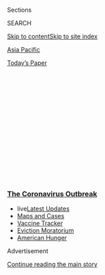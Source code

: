 <div id="app">

<div>

<div>

<div>

<div class="NYTAppHideMasthead css-1q2w90k e1suatyy0">

<div class="section css-ui9rw0 e1suatyy2">

<div class="css-eph4ug er09x8g0">

<div class="css-6n7j50">

</div>

<span class="css-1dv1kvn">Sections</span>

<div class="css-10488qs">

<span class="css-1dv1kvn">SEARCH</span>

</div>

[Skip to content](#site-content)[Skip to site index](#site-index)

</div>

<div id="masthead-section-label" class="css-1wr3we4 eaxe0e00">

[Asia
Pacific](https://www.nytimes3xbfgragh.onion/section/world/asia)

</div>

<div class="css-10698na e1huz5gh0">

</div>

</div>

<div id="masthead-bar-one" class="section hasLinks css-15hmgas e1csuq9d3">

<div class="css-uqyvli e1csuq9d0">

</div>

<div class="css-1uqjmks e1csuq9d1">

</div>

<div class="css-9e9ivx">

[](https://myaccount.nytimes3xbfgragh.onion/auth/login?response_type=cookie&client_id=vi)

</div>

<div class="css-1bvtpon e1csuq9d2">

[Today’s
Paper](https://www.nytimes3xbfgragh.onion/section/todayspaper)

</div>

</div>

</div>

</div>

<div data-aria-hidden="false">

<div id="site-content" data-role="main">

<div>

<div class="css-1aor85t" style="opacity:0.000000001;z-index:-1;visibility:hidden">

<div class="css-1hqnpie">

<div class="css-epjblv">

<span class="css-17xtcya">[Asia
Pacific](/section/world/asia)</span><span class="css-x15j1o">|</span><span class="css-fwqvlz">U.S.
Orders China to Close Houston Consulate, Citing Efforts to Steal Trade
Secrets</span>

</div>

<div class="css-k008qs">

<div class="css-1iwv8en">

<span class="css-18z7m18"></span>

<div>

</div>

</div>

<span class="css-1n6z4y">https://nyti.ms/3hsmG8q</span>

<div class="css-1705lsu">

<div class="css-4xjgmj">

<div class="css-4skfbu" data-role="toolbar" data-aria-label="Social Media Share buttons, Save button, and Comments Panel with current comment count" data-testid="share-tools">

  - 
  - 
  - 
  - 
    
    <div class="css-6n7j50">
    
    </div>

  - 
  - 

</div>

</div>

</div>

</div>

</div>

</div>

<div class="css-13pd83m">

<div class="css-l9svim">

### [<span class="css-pa1jbp"><span class="css-1rxm0ex">The Coronavirus</span><span class="css-1rxm0ex"> Outbreak</span></span>](https://www.nytimes3xbfgragh.onion/news-event/coronavirus?name=styln-coronavirus-national&region=TOP_BANNER&block=storyline_menu_recirc&action=click&pgtype=Article&impression_id=aa165ca0-efb6-11ea-ba7d-2b22bdc536a2&variant=undefined)

  - <span class="css-ousu42"><span class="css-12clwdu">live</span>[Latest
    Updates](https://www.nytimes3xbfgragh.onion/2020/09/05/world/coronavirus-covid.html?name=styln-coronavirus-national&region=TOP_BANNER&block=storyline_menu_recirc&action=click&pgtype=Article&impression_id=aa1683b0-efb6-11ea-ba7d-2b22bdc536a2&variant=undefined)</span>
  - <span class="css-ousu42">[Maps and
    Cases](https://www.nytimes3xbfgragh.onion/interactive/2020/us/coronavirus-us-cases.html?name=styln-coronavirus-national&region=TOP_BANNER&block=storyline_menu_recirc&action=click&pgtype=Article&impression_id=aa1683b1-efb6-11ea-ba7d-2b22bdc536a2&variant=undefined)</span>
  - <span class="css-ousu42">[Vaccine
    Tracker](https://www.nytimes3xbfgragh.onion/interactive/2020/science/coronavirus-vaccine-tracker.html?name=styln-coronavirus-national&region=TOP_BANNER&block=storyline_menu_recirc&action=click&pgtype=Article&impression_id=aa1683b2-efb6-11ea-ba7d-2b22bdc536a2&variant=undefined)</span>
  - <span class="css-ousu42">[Eviction
    Moratorium](https://www.nytimes3xbfgragh.onion/2020/09/02/your-money/eviction-moratorium-covid.html?name=styln-coronavirus-national&region=TOP_BANNER&block=storyline_menu_recirc&action=click&pgtype=Article&impression_id=aa1683b3-efb6-11ea-ba7d-2b22bdc536a2&variant=undefined)</span>
  - <span class="css-ousu42">[American
    Hunger](https://www.nytimes3xbfgragh.onion/interactive/2020/09/02/magazine/food-insecurity-hunger-us.html?name=styln-coronavirus-national&region=TOP_BANNER&block=storyline_menu_recirc&action=click&pgtype=Article&impression_id=aa1683b4-efb6-11ea-ba7d-2b22bdc536a2&variant=undefined)</span>

</div>

</div>

<div id="top-wrapper" class="css-1sy8kpn">

<div id="top-slug" class="css-l9onyx">

Advertisement

</div>

[Continue reading the main
story](#after-top)

<div class="ad top-wrapper" style="text-align:center;height:100%;display:block;min-height:250px">

<div id="top" class="place-ad" data-position="top" data-size-key="top">

</div>

</div>

<div id="after-top">

</div>

</div>

<div>

<div id="sponsor-wrapper" class="css-1hyfx7x">

<div id="sponsor-slug" class="css-19vbshk">

Supported by

</div>

[Continue reading the main
story](#after-sponsor)

<div id="sponsor" class="ad sponsor-wrapper" style="text-align:center;height:100%;display:block">

</div>

<div id="after-sponsor">

</div>

</div>

<div class="css-186x18t">

</div>

<div class="css-1vkm6nb ehdk2mb0">

# U.S. Orders China to Close Houston Consulate, Citing Efforts to Steal Trade Secrets

</div>

The Trump administration accused Chinese citizens of stealing scientific
research and told the country’s diplomats in Texas to leave. Beijing
warned it would retaliate.

<div class="css-79elbk" data-testid="photoviewer-wrapper">

<div class="css-z3e15g" data-testid="photoviewer-wrapper-hidden">

</div>

<div class="css-1a48zt4 ehw59r15" data-testid="photoviewer-children">

![<span class="css-16f3y1r e13ogyst0" data-aria-hidden="true">U.S.
officials said they had ordered the closure of the Chinese Consulate in
Houston in response to repeated violations of American
sovereignty.</span><span class="css-cnj6d5 e1z0qqy90" itemprop="copyrightHolder"><span class="css-1ly73wi e1tej78p0">Credit...</span><span><span>Steve
Campbell/Associated
Press</span></span></span>](https://static01.graylady3jvrrxbe.onion/images/2020/07/22/world/22china-diplo/22china-diplo-articleLarge.jpg?quality=75&auto=webp&disable=upscale)

</div>

</div>

<div class="css-18e8msd">

<div class="css-otjvjh epjyd6m0">

<div class="css-nmf14i ey68jwv0" data-aria-hidden="true">

[![Edward
Wong](https://static01.graylady3jvrrxbe.onion/images/2018/09/24/multimedia/author-edward-wong/author-edward-wong-thumbLarge-v5.png
"Edward Wong")](https://www.nytimes3xbfgragh.onion/by/edward-wong)[![Lara
Jakes](https://static01.graylady3jvrrxbe.onion/images/2019/07/25/reader-center/author-lara-jakes/author-lara-jakes-thumbLarge.png
"Lara Jakes")](https://www.nytimes3xbfgragh.onion/by/lara-jakes)[![Steven
Lee
Myers](https://static01.graylady3jvrrxbe.onion/images/2018/10/15/multimedia/author-steven-lee-myers/author-steven-lee-myers-thumbLarge.png
"Steven Lee Myers")](https://www.nytimes3xbfgragh.onion/by/steven-lee-myers)

</div>

<div class="css-1baulvz">

By [<span class="css-1baulvz" itemprop="name">Edward
Wong</span>](https://www.nytimes3xbfgragh.onion/by/edward-wong),
[<span class="css-1baulvz" itemprop="name">Lara
Jakes</span>](https://www.nytimes3xbfgragh.onion/by/lara-jakes) and
[<span class="css-1baulvz last-byline" itemprop="name">Steven Lee
Myers</span>](https://www.nytimes3xbfgragh.onion/by/steven-lee-myers)

</div>

</div>

  - 
    
    <div class="css-ld3wwf e16638kd2">
    
    Published July 22, 2020Updated July 23,
    2020
    
    </div>

  - 
    
    <div class="css-4xjgmj">
    
    <div class="css-pvvomx" data-role="toolbar" data-aria-label="Social Media Share buttons, Save button, and Comments Panel with current comment count" data-testid="share-tools">
    
      - 
      - 
      - 
      - 
        
        <div class="css-6n7j50">
        
        </div>
    
      - 
      - 
    
    </div>
    
    </div>

</div>

<div class="css-mdjrty">

[阅读简体中文版](https://cn.nytimes3xbfgragh.onion/usa/20200722/us-china-houston-consulate/ "Read in Simplified Chinese")[閱讀繁體中文版](https://cn.nytimes3xbfgragh.onion/usa/20200722/us-china-houston-consulate/zh-hant/ "Read in Traditional Chinese")

</div>

</div>

<div class="section meteredContent css-1r7ky0e" name="articleBody" itemprop="articleBody">

<div class="css-1fanzo5 StoryBodyCompanionColumn">

<div class="css-53u6y8">

WASHINGTON — The United States has abruptly ordered China to close its
consulate in Houston, accusing diplomats of aiding economic espionage
and the attempted theft of scientific research as the Trump
administration [sharply
escalates](https://www.nytimes3xbfgragh.onion/2020/03/22/us/politics/coronavirus-us-china.html)
its [moves against
China](https://www.nytimes3xbfgragh.onion/2020/07/23/world/asia/us-china-consulate.html).

China vowed to retaliate, calling the action illegal. Hours after the
administration issued its order on Tuesday, consulate employees [burned
papers in open metal
barrels](https://www.khou.com/article/news/local/hfd-responds-reports-burning-classified-documents-chinese-consulate/285-33117055-f7c1-4626-b4b5-ae8c252401d5)
in a courtyard of the Houston building, prompting police officers and
firefighters to rush to the area.

The move comes as President Trump’s campaign strategists, anxious about
[his failures on the
pandemic](https://www.nytimes3xbfgragh.onion/2020/07/18/us/politics/trump-coronavirus-response-failure-leadership.html),
are pushing a comprehensive anti-China message in an appeal to Mr.
Trump’s supporters.

It was unclear what had immediately prompted the crackdown on the
consulate, which must close by Friday, although the State Department
said China was directing “massive illegal spying and influence
operations.”

</div>

</div>

<div class="css-1fanzo5 StoryBodyCompanionColumn">

<div class="css-53u6y8">

David R. Stilwell, who oversees policy for East Asia and the Pacific at
the State Department, said in an interview that the Houston consulate
had a history of engaging in “subversive behavior” and was the epicenter
of research theft in the United States. He gave few details to support
that assertion, though other American officials released a document with
more information on Wednesday night.

He cited one example: He said the consul general, Cai Wei, the top
Chinese official there, and two other diplomats were caught using false
identification to escort Chinese travelers on May 31 to the gate area of
a charter flight from George Bush Intercontinental Airport.

Mr. Stilwell said that some of China’s [attempted scientific
thefts](https://www.nytimes3xbfgragh.onion/2019/11/04/health/china-nih-scientists.html)
in the United States had accelerated over the last six months, and could
be related to efforts to develop a
[vaccine](https://www.nytimes3xbfgragh.onion/interactive/2020/science/coronavirus-vaccine-tracker.html)
for the coronavirus, although he presented no evidence.

</div>

</div>

<div>

</div>

<div class="css-1fanzo5 StoryBodyCompanionColumn">

<div class="css-53u6y8">

A seven-page document compiled by American law enforcement officials and
obtained by The New York Times broadly outlined several F.B.I.
investigations linked to the Houston consulate. Those included attempts
to illegally transfer medical research and other sensitive information
from institutions in the area; talent recruitment plans to persuade more
than 50 researchers, professors and academics in the area to turn over
tightly held research or information to Chinese institutions; and the
coercion of Chinese citizens in the United States whom the Chinese
government has deemed as wanted fugitives to return to their homeland.

</div>

</div>

<div class="css-1fanzo5 StoryBodyCompanionColumn">

<div class="css-53u6y8">

Secretary of State Mike Pompeo, who has been a leader in aggressively
pushing hard-line policies on China, said Wednesday at a news conference
in Copenhagen that the Trump administration was “setting out clear
expectations as to how the Chinese Communist Party is going to behave.”
He warned that the United States would “take actions” to protect its
interests.

<div id="NYT_MAIN_CONTENT_1_REGION" class="css-9tf9ac">

<div>

<div id="styln-covid-updates-world" class="section interactive-content interactive-size-medium css-1ftcdic">

<div class="css-17ih8de interactive-body">

<div id="styln-briefing-block" data-asset-id="QXJ0aWNsZTpueXQ6Ly9hcnRpY2xlLzI5YzI0NTk0LWYzYTUtNTQ2ZS1hMWNmLWFkZWYxODdiZTJiOQ==">

<div class="briefing-block-header-section">

# [Latest Updates: The Coronavirus Outbreak](https://www.nytimes3xbfgragh.onion/2020/09/04/world/covid-19-coronavirus.html?action=click&pgtype=Article&state=default&region=MAIN_CONTENT_1&context=storylines_live_updates)

<div class="briefing-block-ts">

Updated 2020-09-05T12:05:40.998Z

</div>

</div>

  - [Research connects vaping to a higher chance of catching the virus —
    and suffering its worst
    effects.](https://www.nytimes3xbfgragh.onion/2020/09/04/world/covid-19-coronavirus.html?action=click&pgtype=Article&state=default&region=MAIN_CONTENT_1&context=storylines_live_updates#link-1654f6ad)
  - [Another college football game won’t be played as
    planned.](https://www.nytimes3xbfgragh.onion/2020/09/04/world/covid-19-coronavirus.html?action=click&pgtype=Article&state=default&region=MAIN_CONTENT_1&context=storylines_live_updates#link-52e4198a)
  - [Pharmaceutical companies plan a joint pledge on safety standards as
    they move vaccines to the
    marketplace.](https://www.nytimes3xbfgragh.onion/2020/09/04/world/covid-19-coronavirus.html?action=click&pgtype=Article&state=default&region=MAIN_CONTENT_1&context=storylines_live_updates#link-181cef0)

<div class="briefing-block-footer">

<div class="briefing-block-footer-meta">

[See more
updates](https://www.nytimes3xbfgragh.onion/2020/09/04/world/covid-19-coronavirus.html?action=click&pgtype=Article&state=default&region=MAIN_CONTENT_1&context=storylines_live_updates)

</div>

<div class="briefing-block-briefinglinks">

<span>More live coverage:</span>
[Markets](https://www.nytimes3xbfgragh.onion/live/2020/09/04/business/stock-market-today-coronavirus?action=click&pgtype=Article&state=default&region=MAIN_CONTENT_1&context=storylines_live_updates)

</div>

</div>

</div>

</div>

</div>

</div>

</div>

Mr. Trump said during a news conference on Wednesday evening that “it’s
always possible” his administration would close more Chinese missions.

The Chinese Embassy in Washington said in a statement, “The U.S.
accusations are groundless fabrications.” In Beijing, a spokesman for
China’s Ministry of Foreign Affairs urged the United States to
immediately reverse the decision.

“Otherwise China will certainly make legitimate and necessary
reactions,” said the spokesman, Wang Wenbin. His remarks suggested
that China would, at a minimum, close an American consulate in China.

The consulate in Houston has about 60 employees. There are six other
Chinese diplomatic missions in the United States: the embassy in
Washington, an office at the United Nations and consulates in New York,
Los Angeles, San Francisco and Chicago.

The F.B.I. has issued an arrest warrant for a Chinese student or
researcher, Tang Juan, who sought refuge in the San Francisco consulate
after American investigators discovered she had not disclosed her
affiliation with the Chinese military and executed a search warrant to
seize her electronic devices, according to the seven-page document.
Chinese diplomats across the United States have helped military officers
hide their identities, said John C. Demers, the assistant attorney
general for national security. (Axios [first
reported](https://www.axios.com/san-francisco-consulate-harboring-chinese-military-researcher-fbi-17325706-7983-4b17-aa6f-f19a450b646b.html)
on Ms. Tang on Wednesday.)

The closing of the consulate in Houston may be less detrimental to the
United States’ relations with Beijing than shutting down a different one
would be. It is the “sister” diplomatic mission to the American
consulate in the Chinese city of Wuhan, where the coronavirus outbreak
first emerged. The State Department evacuated its consulate in Wuhan
after the initial outbreak; it is not clear when it might fully reopen.

</div>

</div>

<div class="css-1fanzo5 StoryBodyCompanionColumn">

<div class="css-53u6y8">

Mr. Wang called the move illegal under international law, and described
it as the latest in a series of aggressions.

<div id="NYT_MAIN_CONTENT_2_REGION" class="css-9tf9ac">

<div>

</div>

</div>

“For some time, the United States government has been shifting the blame
to China with stigmatization and unwarranted attacks against China’s
social system, harassing Chinese diplomatic and consular staff in
America, intimidating and interrogating Chinese students and
confiscating their personal electrical devices, even detaining them
without cause,” he said.

[Cheng Xiaohe](https://carnegietsinghua.org/experts/1536), an associate
professor at the School of International Studies at Renmin University in
Beijing, said the United States had never taken such a step against
China since the two countries established diplomatic relations on Jan.
1, 1979.

“If the relationship between China and the United States continues to
deteriorate unchecked,” he said in a telephone interview in Beijing,
“the next result will be the severing of diplomatic relations.”

The Trump administration’s decision was a significant escalation of its
effort to tighten the reins on Chinese diplomats, researchers, scholars,
journalists and others in the United States.

It comes during rising tensions that have been inflamed by the pandemic
and Beijing’s repressive moves in Hong Kong, and that now touch on
virtually all aspects of the relationship, even though Mr. Trump himself
has [vacillated
wildly](https://www.nytimes3xbfgragh.onion/2020/06/18/us/politics/trump-china-bolton.html)
on China. He has regularly praised Xi Jinping, the Chinese leader, and
pleaded with Mr. Xi for help with re-election, while failing to
denounce, and at some points explicitly endorsing, China’s repression in
Hong Kong and the Xinjiang region.

The administration’s restrictions have included issuing [travel
rules](https://www.nytimes3xbfgragh.onion/2019/10/16/world/asia/china-state-department-diplomats.html)
for diplomats and requiring several Chinese state news organizations to
register as diplomatic entities while limiting their visas. The
administration is also considering [a travel
ban](https://www.nytimes3xbfgragh.onion/2020/07/15/us/politics/china-travel-ban.html)
on members of the Communist Party and their families. Such a move, if
enacted, could affect an estimated 270 million people, and it has been
widely criticized as too sweeping to be practical.

</div>

</div>

<div class="css-1fanzo5 StoryBodyCompanionColumn">

<div class="css-53u6y8">

In May, the Trump administration [announced a travel
ban](https://www.nytimes3xbfgragh.onion/2020/05/28/us/politics/china-hong-kong-trump-student-visas.html)
on students and researchers of graduate-level and higher who have ties
to Chinese military institutions. Some officials estimated that would
result in the expulsion of thousands of Chinese citizens from the United
States.

</div>

</div>

<div class="css-79elbk" data-testid="photoviewer-wrapper">

<div class="css-z3e15g" data-testid="photoviewer-wrapper-hidden">

</div>

<div class="css-1a48zt4 ehw59r15" data-testid="photoviewer-children">

![<span class="css-16f3y1r e13ogyst0" data-aria-hidden="true">President
Trump met the Chinese leader, Xi Jinping, on the sidelines of the Group
of 20 Summit in Osaka, Japan, last
year.</span><span class="css-cnj6d5 e1z0qqy90" itemprop="copyrightHolder"><span class="css-1ly73wi e1tej78p0">Credit...</span><span>Erin
Schaff/The New York
Times</span></span>](https://static01.graylady3jvrrxbe.onion/images/2020/07/22/world/22China-Diplo02/merlin_158742531_3253c25e-cefb-419f-b3c3-f2f334b366f6-articleLarge.jpg?quality=75&auto=webp&disable=upscale)

</div>

</div>

<div class="css-1fanzo5 StoryBodyCompanionColumn">

<div class="css-53u6y8">

The Trump administration has repeatedly accused China of attempts to
steal commercial and military secrets, allegations that Beijing has
rejected. Some critics say the administration’s approach [could
encourage
prejudice](https://www.nytimes3xbfgragh.onion/2020/03/23/us/chinese-coronavirus-racist-attacks.html)
against Chinese and Chinese-American
researchers.

<div id="NYT_MAIN_CONTENT_3_REGION" class="css-9tf9ac">

<div>

<div id="styln-prism-freeform-1594220623585" class="section interactive-content interactive-size-medium css-1ftcdic">

<div class="css-17ih8de interactive-body">

<div id="prism-freeform-block-62914" class="css-19mumt8" data-role="complementary" data-storyline="The Coronavirus Outbreak" data-truncated="true" tabindex="0">

<div class="css-a8d9oz">

<div class="css-eb027h">

[](https://www.nytimes3xbfgragh.onion/news-event/coronavirus?action=click&pgtype=Article&state=default&region=MAIN_CONTENT_3&context=storylines_faq)

### The Coronavirus Outbreak ›

#### Frequently Asked Questions

Updated September 4, 2020

  - #### What are the symptoms of coronavirus?
    
      - In the beginning, the coronavirus [seemed like it was primarily
        a respiratory
        illness](https://www.nytimes3xbfgragh.onion/article/coronavirus-facts-history.html?action=click&pgtype=Article&state=default&region=MAIN_CONTENT_3&context=storylines_faq#link-6817bab5) —
        many patients had fever and chills, were weak and tired, and
        coughed a lot, though some people don’t show many symptoms at
        all. Those who seemed sickest had pneumonia or acute respiratory
        distress syndrome and received supplemental oxygen. By now,
        doctors have identified many more symptoms and syndromes. In
        April, [the C.D.C. added to the list of early
        signs](https://www.nytimes3xbfgragh.onion/2020/04/27/health/coronavirus-symptoms-cdc.html?action=click&pgtype=Article&state=default&region=MAIN_CONTENT_3&context=storylines_faq) sore
        throat, fever, chills and muscle aches. Gastrointestinal upset,
        such as diarrhea and nausea, has also been observed. Another
        telltale sign of infection may be a sudden, profound diminution
        of one’s [sense of smell and
        taste.](https://www.nytimes3xbfgragh.onion/2020/03/22/health/coronavirus-symptoms-smell-taste.html?action=click&pgtype=Article&state=default&region=MAIN_CONTENT_3&context=storylines_faq) Teenagers
        and young adults in some cases have developed painful red and
        purple lesions on their fingers and toes — nicknamed “Covid toe”
        — but few other serious symptoms.

  - #### Why is it safer to spend time together outside?
    
      - [Outdoor
        gatherings](https://www.nytimes3xbfgragh.onion/2020/05/15/us/coronavirus-what-to-do-outside.html?action=click&pgtype=Article&state=default&region=MAIN_CONTENT_3&context=storylines_faq) lower
        risk because wind disperses viral droplets, and sunlight can
        kill some of the virus. Open spaces prevent the virus from
        building up in concentrated amounts and being inhaled, which can
        happen when infected people exhale in a confined space for long
        stretches of time, said Dr. Julian W. Tang, a virologist at the
        University of Leicester.

  - #### Why does standing six feet away from others help?
    
      - The coronavirus spreads primarily through droplets from your
        mouth and nose, especially when you cough or sneeze. The C.D.C.,
        one of the organizations using that measure, [bases its
        recommendation of six
        feet](https://www.nytimes3xbfgragh.onion/2020/04/14/health/coronavirus-six-feet.html?action=click&pgtype=Article&state=default&region=MAIN_CONTENT_3&context=storylines_faq) on
        the idea that most large droplets that people expel when they
        cough or sneeze will fall to the ground within six feet. But six
        feet has never been a magic number that guarantees complete
        protection. Sneezes, for instance, can launch droplets a lot
        farther than six feet, [according to a recent
        study](https://jamanetwork.com/journals/jama/fullarticle/2763852).
        It's a rule of thumb: You should be safest standing six feet
        apart outside, especially when it's windy. But keep a mask on at
        all times, even when you think you’re far enough apart.

  - #### I have antibodies. Am I now immune?
    
      - As of right now,[ that seems likely, for at least several
        months.](https://www.nytimes3xbfgragh.onion/2020/07/22/health/covid-antibodies-herd-immunity.html?action=click&pgtype=Article&state=default&region=MAIN_CONTENT_3&context=storylines_faq) There
        have been frightening accounts of people suffering what seems to
        be a second bout of Covid-19. But experts say these patients may
        have a drawn-out course of infection, with the virus taking a
        slow toll weeks to months after initial exposure. People
        infected with the coronavirus typically
        [produce](https://www.nature.com/articles/s41586-020-2456-9) immune
        molecules called antibodies, which are [protective proteins made
        in response to an
        infection](https://www.nytimes3xbfgragh.onion/2020/05/07/health/coronavirus-antibody-prevalence.html?action=click&pgtype=Article&state=default&region=MAIN_CONTENT_3&context=storylines_faq)[.
        These antibodies
        may](https://www.nytimes3xbfgragh.onion/2020/05/07/health/coronavirus-antibody-prevalence.html?action=click&pgtype=Article&state=default&region=MAIN_CONTENT_3&context=storylines_faq) last
        in the body [only two to three
        months](https://www.nature.com/articles/s41591-020-0965-6),
        which may seem worrisome, but that’s perfectly normal after an
        acute infection subsides, said Dr. Michael Mina, an immunologist
        at Harvard University. It may be possible to get the coronavirus
        again, but it’s highly unlikely that it would be possible in a
        short window of time from initial infection or make people
        sicker the second time.

  - #### What are my rights if I am worried about going back to work?
    
      - Employers have to provide [a safe
        workplace](https://www.osha.gov/SLTC/covid-19/standards.html) with
        policies that protect everyone equally. [And if one of your
        co-workers tests positive for the coronavirus, the
        C.D.C.](https://www.nytimes3xbfgragh.onion/article/coronavirus-money-unemployment.html?action=click&pgtype=Article&state=default&region=MAIN_CONTENT_3&context=storylines_faq) has
        said that [employers should tell their
        employees](https://www.cdc.gov/coronavirus/2019-ncov/community/guidance-business-response.html) --
        without giving you the sick employee’s name -- that they may
        have been exposed to the
virus.

<div id="styln-survey-component-62914" class="styln-survey-component" data-surveyname="faq" data-surveystoryline="coronavirus">

</div>

</div>

<div class="css-6mllg9">

</div>

<div class="css-pmm6ed">

<span class="css-5gimkt"></span>

</div>

</div>

</div>

</div>

</div>

</div>

</div>

Christopher A. Wray, the F.B.I. director, said [in a speech this
month](https://www.fbi.gov/news/speeches/the-threat-posed-by-the-chinese-government-and-the-chinese-communist-party-to-the-economic-and-national-security-of-the-united-states)
that the agency was opening a new China-related counterintelligence
investigation every 10 hours. Of the examples he cited, four involved
researchers in states under the jurisdiction of the Houston consulate.

On Monday, the Justice Department announced visa fraud charges against
Song Chen, a visiting Stanford University researcher accused of
concealing her active membership in the Chinese military. In January,
[the F.B.I. announced it was
seeking](https://www.fbi.gov/wanted/counterintelligence/yanqing-ye) a
Boston University student, Yanqing Ye, who had hidden her affiliation
with the People’s Liberation Army when applying for a visa. American
officials believe Ms. Ye is in China.

In December, the U.S. authorities arrested a Chinese cancer-cell
researcher, Zaosong Zheng, at Boston Logan International Airport and
[charged him with trying to
smuggle](https://www.justice.gov/usao-ma/pr/harvard-university-professor-and-two-chinese-nationals-charged-three-separate-china)
21 vials of stolen biological research back to China.

In April 2019, officials at the University of Texas MD Anderson Cancer
Center in Houston [said they were investigating several
scientists](https://www.nytimes3xbfgragh.onion/2019/04/22/health/md-anderson-chinese-scientists.html)
for improper disclosures. The officials did not identify the scientists,
two of whom had resigned. But redacted investigative reports referred to
ties to China or Chinese residents or institutions.

</div>

</div>

<div class="css-1fanzo5 StoryBodyCompanionColumn">

<div class="css-53u6y8">

And on Tuesday, the Justice Department said it had [indicted two Chinese
hackers](https://www.nytimes3xbfgragh.onion/2020/07/21/us/politics/china-hacking-coronavirus-vaccine.html)
accused of trying to steal information about coronavirus vaccine
research.

There have been other clashes over suspected espionage by employees at
Chinese missions. In September, the State Department [secretly
expelled](https://www.nytimes3xbfgragh.onion/2019/12/15/world/asia/us-china-spies.html)
two employees of the Chinese Embassy in Washington who were accused of
driving with their wives onto a sensitive military base in Virginia.
That was believed to be the first such expulsions in more than three
decades. Beijing [demanded a
reversal](https://www.nytimes3xbfgragh.onion/2019/12/16/world/asia/china-spies-explusion-military-base.html)
of the action.

Some former officials voiced skepticism over the Trump administration’s
latest move.

Daniel Russel, who served in Mr. Stilwell’s job during the Obama
administration, said closing the Houston consulate “further reduces the
few remaining diplomatic channels between the two sides and is a step
that will prove difficult to reverse.”

“The China accusation that this move has more to do with presidential
politics than with intellectual property is hard to argue with,” said
Mr. Russel, now a vice president at the Asia Society Policy Institute.

In 2017, the Trump administration ordered Russia to close its consulate
in San Francisco, along with two annexes near New York and Washington,
in retaliation for Russian restrictions on the number of American
diplomats in Moscow. Those moves stemmed from the furor over Russia’s
interference in the 2016 presidential election, the fallout from which
is still felt, despite Mr. Trump’s outreach to the Russian president,
Vladimir V. Putin.

The effect of the Houston closure on relations — and travel — would in
the short term be minimal compared with the diplomatic furor it has
already incited. Consulates mainly process visas for travelers visiting
China; the one in Houston handled those for southern American states,
like Texas and Florida. Travel between the two countries has been
severely limited in any case because of the pandemic.

</div>

</div>

<div class="css-1fanzo5 StoryBodyCompanionColumn">

<div class="css-53u6y8">

“The consulate was not chosen at random, once the decision was made to
try to take action to disrupt more strongly both political influence
activities by the government of China and theft of intellectual
property,” Mr. Demers
said.

</div>

</div>

<div class="css-79elbk" data-testid="photoviewer-wrapper">

<div class="css-z3e15g" data-testid="photoviewer-wrapper-hidden">

</div>

<div class="css-1a48zt4 ehw59r15" data-testid="photoviewer-children">

<div class="css-1xdhyk6 erfvjey0">

<span class="css-1ly73wi e1tej78p0">Image</span>

<div class="css-zjzyr8">

<div data-testid="lazyimage-container" style="height:257.77777777777777px">

</div>

</div>

</div>

<span class="css-16f3y1r e13ogyst0" data-aria-hidden="true">A State
Department flight transported Americans from Wuhan, China, in February.
Beijing criticized the move as stoking panic about the coronavirus
outbreak.</span><span class="css-cnj6d5 e1z0qqy90" itemprop="copyrightHolder"><span class="css-1ly73wi e1tej78p0">Credit...</span><span>Lance
King/Getty Images</span></span>

</div>

</div>

<div class="css-1fanzo5 StoryBodyCompanionColumn">

<div class="css-53u6y8">

The State Department [began evacuating its American
staff](https://www.nytimes3xbfgragh.onion/2020/02/05/us/coronavirus-flights-wuhan.html)
from the Wuhan consulate in late January during the coronavirus outbreak
there — a move that China at the time criticized as stoking panic. It
has also significantly reduced operations at the embassy in Beijing and
its other consulates, with many diplomats returning to the United
States.

In recent weeks, the department has begun to slowly return diplomats and
their families — only to face rigorous health screening and quarantine
rules that the Americans had complained were onerous and even in
violation of the Vienna Conventions on diplomatic and consular
relations. The Houston consulate closure could add another obstacle to
efforts by the American diplomats to return.

Keith Bradsher contributed reporting from Beijing, and Megan Specia from
London. Claire Fu contributed research from Beijing.

</div>

</div>

<div>

</div>

</div>

<div>

</div>

<div>

</div>

<div>

</div>

<div>

<div id="bottom-wrapper" class="css-1ede5it">

<div id="bottom-slug" class="css-l9onyx">

Advertisement

</div>

[Continue reading the main
story](#after-bottom)

<div id="bottom" class="ad bottom-wrapper" style="text-align:center;height:100%;display:block;min-height:90px">

</div>

<div id="after-bottom">

</div>

</div>

</div>

</div>

</div>

## Site Index

<div>

</div>

## Site Information Navigation

  - [© <span>2020</span> <span>The New York Times
    Company</span>](https://help.nytimes3xbfgragh.onion/hc/en-us/articles/115014792127-Copyright-notice)

<!-- end list -->

  - [NYTCo](https://www.nytco.com/)
  - [Contact
    Us](https://help.nytimes3xbfgragh.onion/hc/en-us/articles/115015385887-Contact-Us)
  - [Work with us](https://www.nytco.com/careers/)
  - [Advertise](https://nytmediakit.com/)
  - [T Brand Studio](http://www.tbrandstudio.com/)
  - [Your Ad
    Choices](https://www.nytimes3xbfgragh.onion/privacy/cookie-policy#how-do-i-manage-trackers)
  - [Privacy](https://www.nytimes3xbfgragh.onion/privacy)
  - [Terms of
    Service](https://help.nytimes3xbfgragh.onion/hc/en-us/articles/115014893428-Terms-of-service)
  - [Terms of
    Sale](https://help.nytimes3xbfgragh.onion/hc/en-us/articles/115014893968-Terms-of-sale)
  - [Site
    Map](https://spiderbites.nytimes3xbfgragh.onion)
  - [Help](https://help.nytimes3xbfgragh.onion/hc/en-us)
  - [Subscriptions](https://www.nytimes3xbfgragh.onion/subscription?campaignId=37WXW)

</div>

</div>

</div>

</div>
